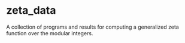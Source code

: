 # zeta_data
A collection of programs and results for computing a generalized zeta function over the modular integers.
